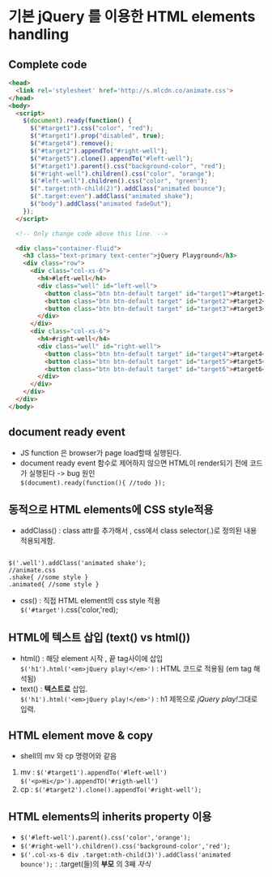 # 기본 jQuery 를 이용한 HTML elements handling

## Complete code
```html
<head>
  <link rel='stylesheet' href='http://s.mlcdn.co/animate.css'>
</head>
<body>
  <script>
    $(document).ready(function() {
      $("#target1").css("color", "red");
      $("#target1").prop("disabled", true);
      $("#target4").remove();
      $("#target2").appendTo("#right-well");
      $("#target5").clone().appendTo("#left-well");
      $("#target1").parent().css("background-color", "red");
      $("#right-well").children().css("color", "orange");
      $("#left-well").children().css("color", "green");
      $(".target:nth-child(2)").addClass("animated bounce");
      $(".target:even").addClass("animated shake");
      $("body").addClass("animated fadeOut");
    });
  </script>

  <!-- Only change code above this line. -->

  <div class="container-fluid">
    <h3 class="text-primary text-center">jQuery Playground</h3>
    <div class="row">
      <div class="col-xs-6">
        <h4>#left-well</h4>
        <div class="well" id="left-well">
          <button class="btn btn-default target" id="target1">#target1</button>
          <button class="btn btn-default target" id="target2">#target2</button>
          <button class="btn btn-default target" id="target3">#target3</button>
        </div>
      </div>
      <div class="col-xs-6">
        <h4>#right-well</h4>
        <div class="well" id="right-well">
          <button class="btn btn-default target" id="target4">#target4</button>
          <button class="btn btn-default target" id="target5">#target5</button>
          <button class="btn btn-default target" id="target6">#target6</button>
        </div>
      </div>
    </div>
  </div>
</body>
```

## document ready event
- JS function 은 browser가 page load할때 실행된다.
- document ready event 함수로 제어하지 않으면 HTML이 render되기 전에 코드가 실행된다 -> bug 원인  
`$(document).ready(function(){ //todo });`

## 동적으로 HTML elements에 CSS style적용
- addClass() : class attr를 추가해서 , css에서 class selector(.)로 정의된 내용 적용되게함.  
<pre><code>
$('.well').addClass('animated shake');  
//animate.css
.shake{ //some style }
.animated{ //some style }
</code></pre>


- css() :  직접 HTML element의 css style 적용  
`$('#target')`.css('color,'red);


## HTML에 텍스트 삽입 (text() vs html())
- html() : 해당 element 시작 , 끝 tag사이에 삽입  
`$('h1').html('<em>jQuery play!</em>')`  :  HTML 코드로 적용됨 (em tag 해석됨)
- text() : __텍스트로__ 삽입.  
`$('h1').html('<em>jQuery play!</em>')`  : h1 제목으로 <em>jQuery play!</em>그대로 입력.


## HTML element  move & copy
- shell의 mv 와 cp 명령어와 같음  
1. mv : `$('#target1').appendTo('#left-well')`  `$('<p>Hi</p>').appendTO('#rigth-well')`  
2. cp : `$('#target2').clone().appendTo('#right-well');`


## HTML elements의 inherits property 이용
- `$('#left-well').parent().css('color','orange');`
- `$('#right-well').children().css('background-color','red');`
- `$('.col-xs-6 div .target:nth-child(3)').addClass('animated bounce');`  :  .target(들)의 __부모__ 의 3째 *자식*
